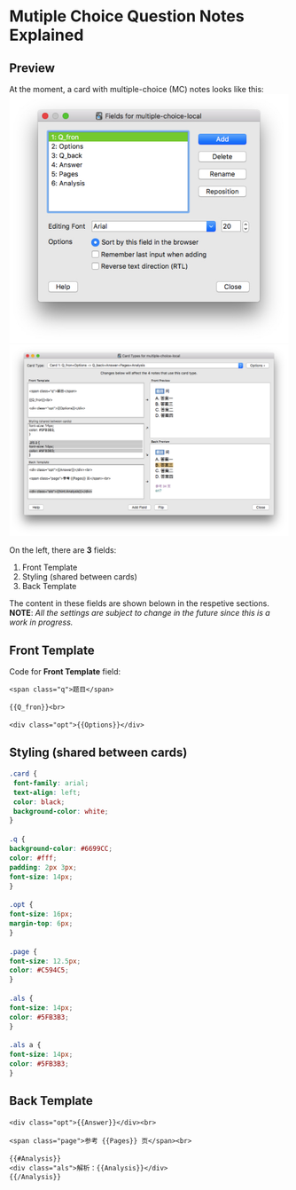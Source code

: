 # Mutiple Choice Question Notes Explained

## Preview
At the moment, a card with multiple-choice (MC) notes looks like this:
![mc notes template fileds](https://github.com/Linerre/Jessie/blob/master/anki/images/mc_temp1.jpg)
![mc notes template](https://github.com/Linerre/Jessie/blob/master/anki/images/mc_temp2.jpg)


On the left, there are **3** fields:
1. Front Template
2. Styling (shared between cards)
3. Back Template

The content in these fields are shown belown in the respetive sections.
**NOTE**: _All the settings are subject to change in the future since this is a work in progress._

## Front Template
Code for **Front Template** field:
```
<span class="q">题目</span>

{{Q_fron}}<br>

<div class="opt">{{Options}}</div>
```

## Styling (shared between cards)
```css
.card {
 font-family: arial;
 text-align: left;
 color: black;
 background-color: white;
}

.q {
background-color: #6699CC;
color: #fff;
padding: 2px 3px;
font-size: 14px;
}

.opt {
font-size: 16px;
margin-top: 6px;
}

.page {
font-size: 12.5px;
color: #C594C5;
}

.als {
font-size: 14px;
color: #5FB3B3;
}

.als a {
font-size: 14px;
color: #5FB3B3;
}
```

## Back Template
```
<div class="opt">{{Answer}}</div><br>

<span class="page">参考 {{Pages}} 页</span><br>

{{#Analysis}}
<div class="als">解析：{{Analysis}}</div>
{{/Analysis}}
```